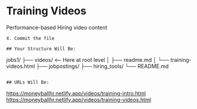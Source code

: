 # Training Videos
   Performance-based Hiring video content
```
4. Commit the file

## Your Structure Will Be:
```
jobs1/
  ├── videos/              <-- Here at root level
  │   ├── readme.md
  │   └── training-videos.html
  ├── jobpostings/
  ├── hiring_tools/
  └── README.md
```

## URLs Will Be:
```
https://moneyballhr.netlify.app/videos/training-intro.html
https://moneyballhr.netlify.app/videos/training-videos.html
